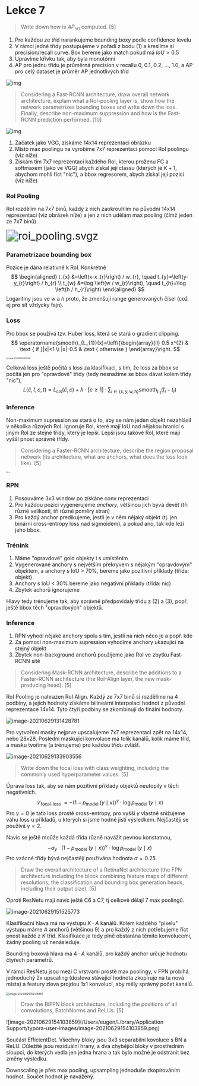 # Lekce 7

> Write down how is $AP_{50}$ computed. [5]

1. Pro každou ze tříd narankujeme bounding boxy podle confidence levelu
2. V rámci jedné třídy postupujeme v pořadí z bodu (1) a kreslíme si precision/recall curve. Box bereme jako match pokud má $IoU > 0.5$
3. Upravíme křivku tak, aby byla monotónní
4. AP pro jednu třídu je průměrná precision v recallu 0, 0.1, 0.2, ..., 1.0, a AP pro celý dataset je průměr AP jednotlivých tříd

![img](/Users/eugen/Documents/deep-learning-notes/images/precision_recall_curve_interpolated.jpg)

> Considering a Fast-RCNN architecture, draw overall network architecture, explain what a RoI-pooling layer is, show how the network parametrizes bounding boxes and write down the loss. Finally, describe non-maximum suppression and how is the Fast-RCNN prediction performed. [10]

![img](/Users/eugen/Documents/deep-learning-notes/images/fast_rcnn.jpg)

1. Začátek jako VGG, získáme 14x14 reprezentaci obrázku
2. Místo max poolingu na vyrobíme 7x7 reprezentaci pomocí RoI poolingu (viz níže)
3.  Získám tím 7x7 reprezentaci každého RoI, kterou proženu FC a softmaxem (jako ve VGG) abych získal její classu (kterých je $K + 1$, abychom mohli říct "nic"), a bbox regresorem, abych získal její pozici (viz níže)

### RoI Pooling

RoI rozdělím na 7x7 binů, každý z nich zaokrouhlím na původní 14x14 reprezentaci (viz obrázek níže) a jen z nich udělám max pooling (čímž jeden ze 7x7 binů).

 <img src="../../Downloads/roi_pooling.svgz" alt="roi_pooling.svgz" style="zoom:200%;" /> 

### Parametrizace bounding box

Pozice je dána relativně k RoI. Konkrétně
$$
\begin{aligned}
t_{x} &=\left(x-x_{r}\right) / w_{r}, \quad t_{y}=\left(y-y_{r}\right) / h_{r} \\
t_{w} &=\log \left(w / w_{r}\right), \quad t_{h}=\log \left(h / h_{r}\right)
\end{aligned}
$$
Logaritmy jsou ve $w$ a $h$ proto, že zmenšují range generovaných čísel (což ej pro síť vždycky fajn).

### Loss

Pro bbox se používá tzv. Huber loss, která se stará o gradient clipping.
$$
\operatorname{smooth}_{L_{1}}(x)=\left\{\begin{array}{ll}
0.5 x^{2} & \text { if }|x|<1 \\
|x|-0.5 & \text { otherwise }
\end{array}\right.
$$

<img src="/Users/eugen/Library/Application Support/typora-user-images/image-20210629123616516.png" alt="image-20210629123616516" style="zoom: 33%;" />

Celková loss ještě počítá s loss za klasifikaci, s tím, že loss za bbox se počítá jen pro "opravdové" třídy (tedy nesnažíme se bbox dávat kolem třídy "nic"),
$$
L(\hat{c}, \hat{t}, c, t)=L_{\mathrm{cls}}(\hat{c}, c)+\lambda \cdot[c \geq 1] \cdot \sum_{i \in\{\mathrm{x}, \mathrm{y}, \mathrm{w}, \mathrm{h}\}} \operatorname{smooth}_{L_{1}}\left(\hat{t}_{i}-t_{i}\right)
$$

### Inference

Non-maximum supression se stará o to, aby se nám jeden objekt nezahlásil v několika různých RoI. Ignoruje RoI, které mají IoU nad nějakou hranicí s jiným RoI ze stejné třídy, který je lepší. Lepší jsou takové RoI, které mají vyšší pnost správné třídy.

> Considering a Faster-RCNN architecture, describe the region proposal network (its architecture, what are anchors, what does the loss look like). [5]

<img src="/Users/eugen/Documents/deep-learning-notes/images/faster_rcnn_architecture.jpg" alt="img" style="zoom: 25%;" />

### RPN

1. Posouváme 3x3 window po získáne conv reprezentaci
2. Pro každou pozici vygenerujeme *anchory*, většinou jich bývá devět (tři různé velikosti, tři různé poměry stran)
3. Pro každý anchor predikujeme, jestli je v něm nějaký objekt (tj. jen binární cross-entropy loss nad sigmoidem), a pokud ano, tak kde leží jeho bbox.

### Trénink

1. Máme "opravdové" gold objekty i s umístěním
2. Vygenerované anchory s největším překryvem s nějakým "opravdovým" objektem, a anchory s IoU > 70%, bereme jako pozitivní příklady (třída: objekt)
3. Anchory s IoU < 30% bereme jako negativní příklady (třída: nic)
4. Zbytek achorů ignorujeme

Hlavy tedy trénujeme tak, aby správně předpovídaly třídu z (2) a (3), popř. ještě bbox těch "opravdových" objektů.

### Inference

1. RPN vyhodí nějaké anchory spolu s tím, jestli na nich něco je a popř. kde
2. Za pomocí non-maximum supression vyhodíme anchory ukazující na stejný objekt
3. Zbytek non-background anchorů použijeme jako RoI ve zbytku Fast-RCNN sítě

> Considering Mask-RCNN architecture, describe the additions to a Faster-RCNN architecture (the RoI-Align layer, the new mask-producing head). [5]

RoI Pooling je nahrazen RoI Align. Každý ze 7x7 binů si rozdělíme na 4 podbiny, a jejich hodnoty získáme bilineární interpolací hodnot z původní reprezentace 14x14. Tyto čtyři podbiny se zkombinují do finální hodnoty.

![image-20210629131428781](/Users/eugen/Documents/deep-learning-notes/images/roi-align.png)

Pro vytvoření masky nejprve upscalujeme 7x7 reprezentaci zpět na 14x14, nebo 28x28. Poslední maskující konvoluce má tolik kanálů, kolik máme tříd, a masku tvoříme (a trénujeme) pro každou třídu zvlášť.

![image-20210629133903556](/Users/eugen/Documents/deep-learning-notes/images/mask-generating-layer.png)

> Write down the focal loss with class weighting, including the commonly used hyperparameter values. [5]

Úprava loss tak, aby se nám pozitivní příklady objektů neutopily v těch negativních.
$$
\mathcal{L}_{\text {focal-loss }}=-\left(1-p_{\text {model }}(y \mid x)\right)^{\gamma} \cdot \log p_{\text {model }}(y \mid x)
$$
Pro $\gamma = 0$ je tato loss prostě cross-entropy, pro vyšší $\gamma$ vlastně snižujeme váhu loss u příkladů, u kterých si jsme hodně jistí výsledkem. Nejčastěji se používá $\gamma = 2$.

Navíc se ještě moůže každá třída různě navážit pevnou konstatnou,
$$
-\alpha_{y} \cdot\left(1-p_{\text {model }}(y \mid x)\right)^{\gamma} \cdot \log p_{\text {model }}(y \mid x)
$$
Pro vzácné třídy bývá nejčastěji používána hodnota $\alpha = 0.25$.

> Draw the overall architecture of a RetinaNet architecture (the FPN architecture including the block combining feature maps of different resolutions; the classification and bounding box generation heads, including their output size). [5]

Oproti ResNetu mají navíc ještě C6 a C7, tj celkově dělají 7 max poolingů.

![image-20210629151525773](/Users/eugen/Documents/deep-learning-notes/images/retina-net.png)

Klasifikační hlava má na výstupu $K\cdot A$ kanálů. Kolem každého "pixelu" výstupu máme $A$ anchorů (většinou 9) a pro každý z nich potřebujeme říct pnost každé z $K$ tříd. Klasifikace je tedy plně obstarána těmito konvolucemi, žádný pooling už nenásleduje.

Bounding boxová hlava má $4 \cdot A$ kanálů, pro každý anchor určuje hodnotu čtyřech parametrů.

V rámci ResNetu jsou mezi C vrstvami prostě max poolingy, v FPN probíhá jednoduchý 2x upscaling (doslova stávající hodnota zkopíruje na ta nová místa) a featury zleva projdou 1x1 konvolucí, aby měly správný počet kanálů.

<img src="/Users/eugen/Documents/deep-learning-notes/images/fpn-block.png" alt="image-20210629152126867" style="zoom:50%;" />

> Draw the BiFPN block architecture, including the positions of all convolutions, BatchNorms and ReLUs. [5]

![image-20210629154103859](/Users/eugen/Library/Application Support/typora-user-images/image-20210629154103859.png)

Součást EfficientDet. Všechny bloky jsou 3x3 separabilní kovoluce s BN a ReLU. Důležité jsou reziduální hrany, a dva chybějící bloky v prostředním sloupci, do kterých vedla jen jedna hrana a tak bylo možné je odstranit bez změny výsledku.

Downscaling je přes max pooling, upsampling jednoduše zkopírováním hodnot. Součet hodnot je navážený.

